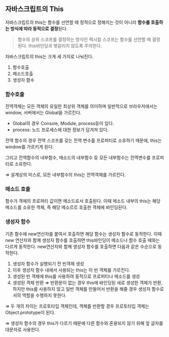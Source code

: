 ## 자바스크립트의 This

자바스크립트의 this는 함수를 선언할 때 정적으로 정해지는 것이 아니라 **함수를 호출하는 방식에 따라 동적으로 결정**된다.

> 함수의 상위 스코프를 결정하는 방식인 렉시컬 스코프는 함수를 선언할 때 결정된다. this바인딩과 헷갈리지 않도록 주의한다.
> 

자바스크립트의 this는 크게 세 가지로 나눠진다.

1. 함수호출
2. 메소드호출
3. 생성자 함수 

### 함수호출

전역객체는 모든 객체의 유일한 최상위 객체를 의미하며 일반적으로 브라우저에서는 window, 서버에서는 Global을 가르킨다.

- Global의 경우 Console, Module, process등이 있다.
- process: 노드 프로세스에 대한 정보가 담겨져 있다.

전역 함수의 경우 전역 스코프를 갖는 전역 변수를 프로퍼티로 소유하기 때문에, this는 window를 가르키게 된다.

그리고 전역함수의 내부함수, 매소드의 내부함수 등 모든 내부함수는 전역변수를 프로퍼티로 소유한다.

⇒ 설계상의 미스로, 모든 내부함수의 this는 전역객체를 가르킨다.

### 메소드 호출

함수가 객체의 프로퍼티 값이면 메소드로서 호출된다. 이때 메소드 내부의 this는 해당 메소드를 소유한 객체, 즉 해당 메소르르 호출한 객체에 바인딩된다.

### 생성자 함수

기존 함수에 new연산자를 붙여서 호출하면 해당 함수는 생성자 함수로 동작한다. 이때 new 연산자와 함께 생성자 함수를 호출하면 this바인딩이 메소드나 함수 호출 때와는 다르게 동작한다. new연산자와 함께 생성자 함수를 호출하면 다음과 같은 수순으로 동작한다.

1. 생성자 함수가 실행되기 전 빈객체 생성
2. 이후 생성자 함수 내에서 사용되는 this는 이 빈 객체를 가르킨다.
3. 생성된 빈 객체에 this를 사용하여 동적으로 프로퍼티나 메소드를 생성
4. 생성된 객체 반환 ⇒ 반환문이 없는 경우 this에 바인딩된 새로 생성한 객체가 반환, 하지만 this를 사용하지 않고 일반 객체를 만들어서 반환을 해줄 경우 생성자 함수로서의 역할을 수행하지 못한다.

⇒ 두 개의 차이는 프로토타입 객체인데, 객체를 반환할 경우 프로토타입 객체는 Object.prototype이 된다.

⇒ 생성자 함수의 경우 this가 다르기 때문에 다른 함수와 혼용되지 않기 위해 앞 글자를 대문자로 사용한다.
